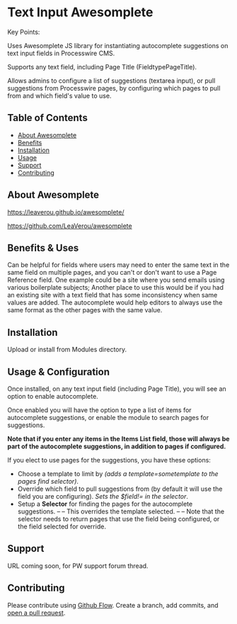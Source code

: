 # Text Input Awesomplete

Key Points:

Uses Awesomplete JS library for instantiating autocomplete suggestions on text input fields in Processwire CMS.

Supports any text field, including Page Title (FieldtypePageTitle). 

Allows admins to configure a list of suggestions (textarea input), or pull suggestions from Processwire pages, by configuring which pages to pull from and which field's value to use.

## Table of Contents

- [About Awesomplete](#about-awesomplete)
- [Benefits](#benefits--uses)
- [Installation](#installation)
- [Usage](#usage--configuration)
- [Support](#support)
- [Contributing](#contributing)

## About Awesomplete

https://leaverou.github.io/awesomplete/

https://github.com/LeaVerou/awesomplete

## Benefits & Uses

Can be helpful for fields where users may need to enter the same text in the same field on multiple pages, and you can't or don't want to use a Page Reference field.
One example could be a site where you send emails using various boilerplate subjects; Another place to use this would be if you had an existing site with a text field that has some inconsistency when same values are added. The autocomplete would help editors to always use the same format as the other pages with the same value.

## Installation

Upload or install from Modules directory.  

## Usage & Configuration

Once installed, on any text input field (including Page Title), you will see an option to enable autocomplete. 

Once enabled you will have the option to type a list of items for autocomplete suggestions, or enable the module to search pages for suggestions.

**Note that if you enter any items in the Items List field, those will always be part of the autocomplete suggestions, in addition to pages if configured.**

If you elect to use pages for the suggestions, you have these options:

- Choose a template to limit by *(adds a template=sometemplate to the pages find selector)*. 
- Override which field to pull suggestions from (by default it will use the field you are configuring). *Sets the $field!= in the selector*.
- Setup a **Selector** for finding the pages for the autocomplete suggestions. 
– – This overrides the template selected. 
– – Note that the selector needs to return pages that use the field being configured, or the field selected for override.

## Support

URL coming soon, for PW support forum thread.

## Contributing

Please contribute using [Github Flow](https://guides.github.com/introduction/flow/). Create a branch, add commits, and [open a pull request](https://github.com/outflux3/TextInputAwesomplete/compare/).
